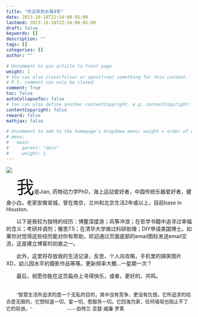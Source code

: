 ```yaml
---
title: "欢迎来到水巷4号"
date: 2023-10-18T22:54:00-05:00
lastmod: 2023-10-18T22:54:00-05:00
draft: false
keywords: []
description: ""
tags: []
categories: []
author: ""

# Uncomment to pin article to front page
weight: 1
# You can also close(false) or open(true) something for this content.
# P.S. comment can only be closed
comment: True
toc: false
autoCollapseToc: false
# You can also define another contentCopyright. e.g. contentCopyright: "This is another copyright."
contentCopyright: false
reward: false
mathjax: false

# Uncomment to add to the homepage's dropdown menu; weight = order of article
# menu:
#   main:
#     parent: "docs"
#     weight: 1
---
```

![](/image/ME.jpg)
<br>
&emsp;&emsp;<font size=7>我</font>是Jian, 药物动力学PhD，海上运动爱好者，中国传统乐器爱好者，健身小白。老家安徽宣城，曾在南京，兰州和北京生活2年或以上，目前base in Houston. <br>

&emsp;&emsp;以下是我较为独特的经历：博鳌深度游；风筝冲浪；在哲学书籍中追寻过幸福的含义；考研并调剂；雅思7.5；在清华大学做过科研助理；DIY申请美国博士。如果你对觉得这些经历能对你有帮助，欢迎通过页面底部的email图标发送email交流，这是建立博客的初衷之一。 <br>

&emsp;&emsp;此外，这里将存放我的生活记录，反思，个人向攻略，手机里的搞笑图片XD，幼儿园水平的摄影作品等等。更新频率大概...一星期一次？ <br>

&emsp;&emsp;最后，祝愿你能在这页扁舟上寻得快乐，或者，更好的，共鸣。 <br><br>

&emsp;&emsp;<font face="黑体" size=2>"智慧生活所追求的是一个无私的目的，其中没有竞争，更没有仇恨。它所追求的结合是无限的，它想知道一切，爱一切，愿服务一切。它四海为家，任何墙垣也阻止不了它的前进。"
&emsp;&emsp;&emsp;&emsp;&emsp;&emsp;&emsp;——伯特兰·亚瑟·威廉·罗素</font>
